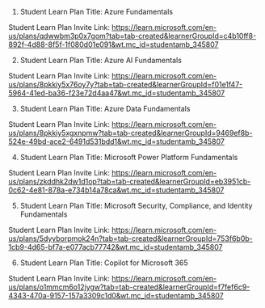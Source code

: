 
1. Student Learn Plan Title: Azure Fundamentals

Student Learn Plan Invite Link:  https://learn.microsoft.com/en-us/plans/qdwwbm3p0x7gom?tab=tab-created&learnerGroupId=c4b10ff8-892f-4d88-8f5f-1f080d01e091&wt.mc_id=studentamb_345807


2. Student Learn Plan Title: Azure AI Fundamentals

Student Learn Plan Invite Link:  https://learn.microsoft.com/en-us/plans/8pkkiy5x76oy7y?tab=tab-created&learnerGroupId=f01e1f47-5964-41ed-ba36-f23e72d4aa47&wt.mc_id=studentamb_345807


3. Student Learn Plan Title: Azure Data Fundamentals

Student Learn Plan Invite Link:  https://learn.microsoft.com/en-us/plans/8pkkiy5xgxnpmw?tab=tab-created&learnerGroupId=9469ef8b-524e-49bd-ace2-6491d531bdd1&wt.mc_id=studentamb_345807

4. Student Learn Plan Title: Microsoft Power Platform Fundamentals

Student Learn Plan Invite Link:  https://learn.microsoft.com/en-us/plans/zkddhk2dw1d1op?tab=tab-created&learnerGroupId=eb3951cb-0c62-4e81-878a-e734b14a78ca&wt.mc_id=studentamb_345807


5. Student Learn Plan Title: Microsoft Security, Compliance, and Identity Fundamentals

Student Learn Plan Invite Link:  https://learn.microsoft.com/en-us/plans/5dyyborpmok24n?tab=tab-created&learnerGroupId=753f6b0b-1cb9-4d65-bf7a-e077acb77742&wt.mc_id=studentamb_345807

6. Student Learn Plan Title: Copilot for Microsoft 365

Student Learn Plan Invite Link:  https://learn.microsoft.com/en-us/plans/o1mmcm6o12jygw?tab=tab-created&learnerGroupId=f7fef6c9-4343-470a-9157-157a3309c1d0&wt.mc_id=studentamb_345807



